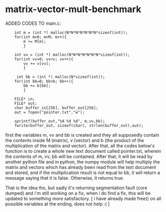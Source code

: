 # matrix-vector-mult-benchmark








ADDED CODES TO main.c:
        
        
    
        int m = (int *) malloc(N*N*N*N*N*N*N*sizeof(int));
        for(int m=0; m<M; m++){
            m += M[m];
            }
        
        int vv = (int *) malloc(N*N*N*N*N*N*N*sizeof(int));
        for(int vv=0; vv<v; vv++){
            vv += v[vv];
            }
            
         int bb = (int *) malloc(N*sizeof(int));
        for(int bb=0; bb<b; bb++){
            bb += b[bb];
            }
            
        FILE* in;
        FILE* out;
        char buffer_in[256], buffer_out[256];
        out = fopen("pointer.txt","w");

        sprintf(buffer_out,"%d %d %d", m,vv,bb);
        fwrite(buffer_out, sizeof(char), strlen(buffer_out),out);

   
    
    

    
    
    
  first the variables m, vv and bb is created and they all supposedly contain the contents inside M (matrix), v (vector) and b (the product of the multiplication of the matrix and vector).
  After that, all the codes below's function is to create a whole new text document called pointer.txt, wherein the contents of m, vv, bb will be contained. After that, it will be read by
  another python file and in python, the numpy module will help multiply the matrix and vectors which has already been read from the text document and stored, and if the multiplication result
  is not equal to bb, it will return a message saying that it is false. Otherwise, it returns true.
  
  That is the idea tho, but sadly it's returning segmentation fault (core dumped) and i'm still working on a fix, when i do find a fix, this will be updated to something more satisfactory.
  [ i have already made free() on all possible variables at the ending, does not help :( ]
